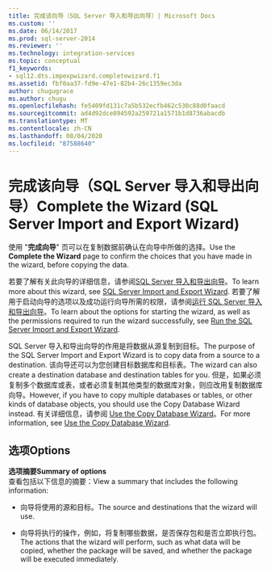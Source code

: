 ```yaml
---
title: 完成该向导（SQL Server 导入和导出向导）| Microsoft Docs
ms.custom: ''
ms.date: 06/14/2017
ms.prod: sql-server-2014
ms.reviewer: ''
ms.technology: integration-services
ms.topic: conceptual
f1_keywords:
- sql12.dts.impexpwizard.completewizard.f1
ms.assetid: fbf0aa37-fd9e-47e1-82b4-26c1359ec3da
author: chugugrace
ms.author: chugu
ms.openlocfilehash: fe5409fd131c7a5b532ecfb462c530c88d0faacd
ms.sourcegitcommit: ad4d92dce894592a259721a1571b1d8736abacdb
ms.translationtype: MT
ms.contentlocale: zh-CN
ms.lasthandoff: 08/04/2020
ms.locfileid: "87588640"
---
```

# <a name="complete-the-wizard-sql-server-import-and-export-wizard"></a><span data-ttu-id="0e96d-102">完成该向导（SQL Server 导入和导出向导）</span><span class="sxs-lookup"><span data-stu-id="0e96d-102">Complete the Wizard (SQL Server Import and Export Wizard)</span></span>
  <span data-ttu-id="0e96d-103">使用 "**完成向导**" 页可以在复制数据前确认在向导中所做的选择。</span><span class="sxs-lookup"><span data-stu-id="0e96d-103">Use the **Complete the Wizard** page to confirm the choices that you have made in the wizard, before copying the data.</span></span>  
  
 <span data-ttu-id="0e96d-104">若要了解有关此向导的详细信息，请参阅[SQL Server 导入和导出向导](import-and-export-data-with-the-sql-server-import-and-export-wizard.md)。</span><span class="sxs-lookup"><span data-stu-id="0e96d-104">To learn more about this wizard, see [SQL Server Import and Export Wizard](import-and-export-data-with-the-sql-server-import-and-export-wizard.md).</span></span> <span data-ttu-id="0e96d-105">若要了解用于启动向导的选项以及成功运行向导所需的权限，请参阅[运行 SQL Server 导入和导出向导](start-the-sql-server-import-and-export-wizard.md)。</span><span class="sxs-lookup"><span data-stu-id="0e96d-105">To learn about the options for starting the wizard, as well as the permissions required to run the wizard successfully, see [Run the SQL Server Import and Export Wizard](start-the-sql-server-import-and-export-wizard.md).</span></span>  
  
 <span data-ttu-id="0e96d-106">SQL Server 导入和导出向导的作用是将数据从源复制到目标。</span><span class="sxs-lookup"><span data-stu-id="0e96d-106">The purpose of the SQL Server Import and Export Wizard is to copy data from a source to a destination.</span></span> <span data-ttu-id="0e96d-107">该向导还可以为您创建目标数据库和目标表。</span><span class="sxs-lookup"><span data-stu-id="0e96d-107">The wizard can also create a destination database and destination tables for you.</span></span> <span data-ttu-id="0e96d-108">但是，如果必须复制多个数据库或表，或者必须复制其他类型的数据库对象，则应改用复制数据库向导。</span><span class="sxs-lookup"><span data-stu-id="0e96d-108">However, if you have to copy multiple databases or tables, or other kinds of database objects, you should use the Copy Database Wizard instead.</span></span> <span data-ttu-id="0e96d-109">有关详细信息，请参阅 [Use the Copy Database Wizard](../../relational-databases/databases/use-the-copy-database-wizard.md)。</span><span class="sxs-lookup"><span data-stu-id="0e96d-109">For more information, see [Use the Copy Database Wizard](../../relational-databases/databases/use-the-copy-database-wizard.md).</span></span>  
  
## <a name="options"></a><span data-ttu-id="0e96d-110">选项</span><span class="sxs-lookup"><span data-stu-id="0e96d-110">Options</span></span>  
 <span data-ttu-id="0e96d-111">**选项摘要**</span><span class="sxs-lookup"><span data-stu-id="0e96d-111">**Summary of options**</span></span>  
 <span data-ttu-id="0e96d-112">查看包括以下信息的摘要：</span><span class="sxs-lookup"><span data-stu-id="0e96d-112">View a summary that includes the following information:</span></span>  
  
-   <span data-ttu-id="0e96d-113">向导将使用的源和目标。</span><span class="sxs-lookup"><span data-stu-id="0e96d-113">The source and destinations that the wizard will use.</span></span>  
  
-   <span data-ttu-id="0e96d-114">向导将执行的操作，例如，将复制哪些数据，是否保存包和是否立即执行包。</span><span class="sxs-lookup"><span data-stu-id="0e96d-114">The actions that the wizard will perform, such as what data will be copied, whether the package will be saved, and whether the package will be executed immediately.</span></span>  
  
  
